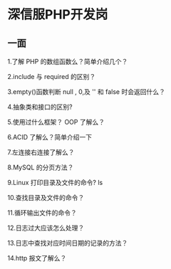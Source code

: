 # 深信服PHP开发岗
## 一面
1.了解 PHP 的数组函数么？简单介绍几个？

2.include  与 required 的区别？

3.empty()函数判断 null ,  0,及 '' 和 false 时会返回什么？

4.抽象类和接口的区别?

5.使用过什么框架？ OOP 了解么？

6.ACID 了解么？简单介绍一下

7.左连接右连接了解么？

8.MySQL 的分页方法？

9.Linux 打印目录及文件的命令? ls

10.查找目录及文件的命令？

11.循环输出文件的命令？

12.日志过大应该怎么处理？

13.日志中查找对应时间日期的记录的方法？

14.http 报文了解么？